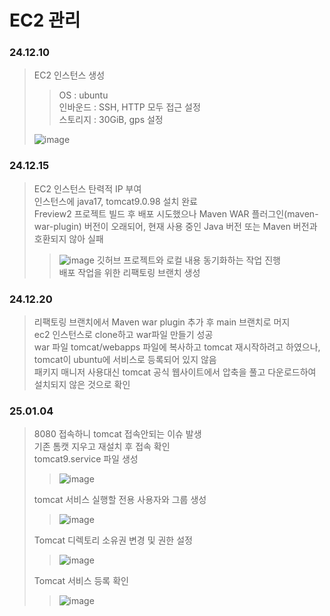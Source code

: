 # EC2 관리
### 24.12.10
> EC2 인스턴스 생성
>> OS : ubuntu <br>
>> 인바운드 : SSH, HTTP 모두 접근 설정 <br>
>> 스토리지 : 30GiB, gps 설정 <br>
>
> ![image](https://github.com/user-attachments/assets/25f45111-8861-4459-a619-749d1d62e283)

### 24.12.15
> EC2 인스턴스 탄력적 IP 부여 <br>
> 인스턴스에 java17, tomcat9.0.98 설치 완료 <br>
> Freview2 프로젝트 빌드 후 배포 시도했으나 Maven WAR 플러그인(maven-war-plugin) 버전이 오래되어, 현재 사용 중인 Java 버전 또는 Maven 버전과 호환되지 않아 실패
>> ![image](https://github.com/user-attachments/assets/53a181e1-ea77-4ee7-a102-ff4299328995)
>> 깃허브 프로젝트와 로컬 내용 동기화하는 작업 진행 <br>
>> 배포 작업을 위한 리팩토링 브랜치 생성
>

### 24.12.20
> 리팩토링 브랜치에서 Maven war plugin 추가 후 main 브랜치로 머지 <br>
> ec2 인스턴스로 clone하고 war파일 만들기 성공 <br>
> war 파일 tomcat/webapps 파일에 복사하고 tomcat 재시작하려고 하였으나, tomcat이 ubuntu에 서비스로 등록되어 있지 않음 <br>
> 패키지 매니저 사용대신 tomcat 공식 웹사이트에서 압축을 풀고 다운로드하여 설치되지 않은 것으로 확인 <br>

### 25.01.04
> 8080 접속하니 tomcat 접속안되는 이슈 발생 <br>
> 기존 톰캣 지우고 재설치 후 접속 확인 <br>
> tomcat9.service 파일 생성 <br>
> > ![image](https://github.com/user-attachments/assets/0cd74578-d12f-45c4-90df-4ba3c8a8e366)
>
> tomcat 서비스 실행할 전용 사용자와 그룹 생성
> > ![image](https://github.com/user-attachments/assets/48addeb6-e234-4e11-b56e-019ec61a64e9)
>
> Tomcat 디렉토리 소유권 변경 및 권한 설정
> >![image](https://github.com/user-attachments/assets/721bc4b1-6a28-4ffd-acb1-9d393ba0ea3a)
>
> Tomcat 서비스 등록 확인
> >![image](https://github.com/user-attachments/assets/28e64ac8-bbb6-427a-9862-b0f8ad2d7a75)


